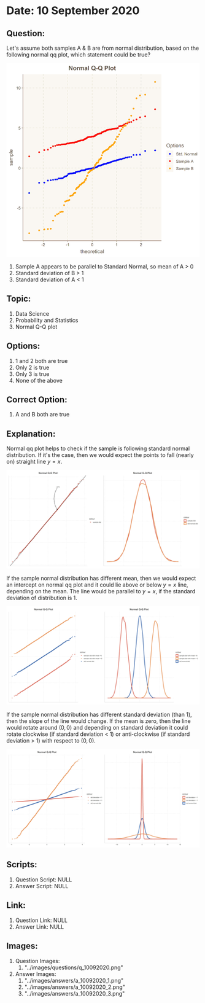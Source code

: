 # Date: 10 September 2020

## Question:
Let's assume both samples A & B are from normal distribution, based on the following normal qq plot, which statement could be true?

![](../images/questions/q_10092020.png)

1. Sample A appears to be parallel to Standard Normal, so mean of A > 0
2. Standard deviation of B > 1
3. Standard deviation of A < 1

## Topic:
1. Data Science
2. Probability and Statistics
3. Normal Q-Q plot

## Options:
1. 1 and 2 both are true
2. Only 2 is true
3. Only 3 is true
4. None of the above

## Correct Option:
1. A and B both are true

## Explanation:
Normal qq plot helps to check if the sample is following standard normal distribution. If it's the case, then we would expect the points to fall (nearly on) straight line $y = x$.

![](../images/answers/a_10092020_1.png)

If the sample normal distribution has different mean, then we would expect an intercept on normal qq plot and it could lie above or below $y = x$ line, depending on the mean. The line would be parallel to $y = x$, if the standard deviation of distribution is 1.

![](../images/answers/a_10092020_2.png)

If the sample normal distribution has different standard deviation (than 1), then the slope of the line would change. If the mean is zero, then the line would rotate around $(0, 0)$ and depending on standard deviation it could rotate clockwise (if standard deviation < 1) or anti-clockwise (if standard deviation > 1) with respect to $(0, 0)$. 

![](../images/answers/a_10092020_3.png)
 
## Scripts:
1. Question Script: NULL
2. Answer Script: NULL

## Link:
1. Question Link: NULL
2. Answer Link: NULL

## Images:
1. Question Images:
   1. "../images/questions/q_10092020.png"
2. Answer Images: 
   1. "../images/answers/a_10092020_1.png"
   2. "../images/answers/a_10092020_2.png"
   3. "../images/answers/a_10092020_3.png"
